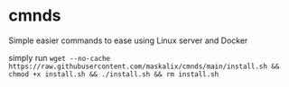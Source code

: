# cmnds
Simple easier commands to ease using Linux server and Docker


simply run
`wget --no-cache https://raw.githubusercontent.com/maskalix/cmnds/main/install.sh && chmod +x install.sh && ./install.sh && rm install.sh`
